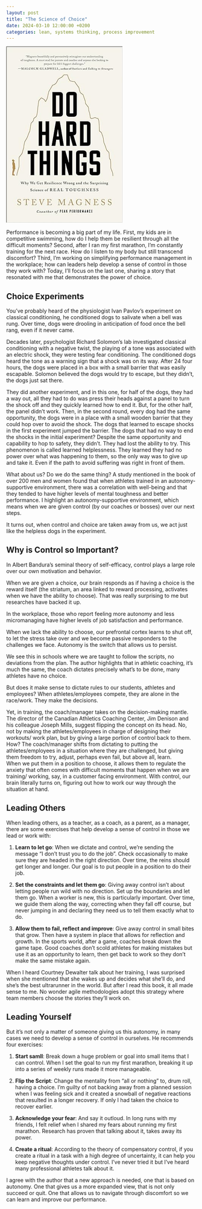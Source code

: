 ```yaml
---
layout: post
title: "The Science of Choice"
date: 2024-03-10 12:00:00 +0200
categories: lean, systems thinking, process improvement
---
```


<img src="/images/posts/do-hard-things-book.jpg" alt="Network" class="center">

Performance is becoming a big part of my life. First, my kids are in competitive swimming, how do I help them be resilient through all the difficult moments? Second, after I ran my first marathon, I’m constantly training for the next race. How do I listen to my body but still transcend discomfort? 
Third, I’m working on simplifying performance management in the workplace; how can leaders help develop a sense of control in those they work with? Today, I’ll focus on the last one, sharing a story that resonated with me that demonstrates the power of choice.

<!-- more -->

## Choice Experiments

You’ve probably heard of the physiologist Ivan Pavlov’s experiment on classical conditioning, he conditioned dogs to salivate when a bell was rung. Over time, dogs were drooling in anticipation of food once the bell rang, even if it never came.

Decades later, psychologist Richard Solomon’s lab investigated classical conditioning with a negative twist, the playing of a tone was associated with an electric shock, they were testing fear conditioning. The conditioned dogs heard the tone as a warning sign that a shock was on its way. After 24 four hours, the dogs were placed in a box with a small barrier that was easily escapable.  Solomon believed the dogs would try to escape, but they didn’t, the dogs just sat there.

They did another experiment, and in this one, for half of the dogs, they had a way out, all they had to do was press their heads against a panel to turn the shock off and they quickly learned how to end it. But, for the other half, the panel didn’t work. Then, in the second round, every dog had the same opportunity, the dogs were in a place with a small wooden barrier that they could hop over to avoid the shock.  The dogs that learned to escape shocks in the first experiment jumped the barrier. The dogs that had no way to end the shocks in the initial experiment? Despite the same opportunity and capability to hop to safety, they didn’t. They had lost the ability to try. This phenomenon is called learned helplessness.  They learned they had no power over what was happening to them, so the only way was to give up and take it. Even if the path to avoid suffering was right in front of them.

What about us? Do we do the same thing? A study mentioned in the book of over 200 men and women  found that when athletes trained in an autonomy-supportive environment, there was a correlation with well-being and that they tended to have higher levels of mental toughness and better performance. I highlight an autonomy-supportive environment, which means when we are given control (by our coaches or bosses) over our next steps.

It turns out, when control and choice are taken away from us, we act just like the helpless dogs in the experiment.

## Why is Control so Important?

In Albert Bandura’s seminal theory of self-efficacy, control plays a large role over our own motivation and behavior.

When we are given a choice, our brain responds as if having a choice is the reward itself (the striatum, an area linked to reward processing, activates when we have the ability to choose). That was really surprising to me but researches have backed it up.

In the workplace, those who report feeling more autonomy and less micromanaging have higher levels of job satisfaction and performance.

When we lack the ability to choose, our prefrontal cortex learns to shut off, to let the stress take over and we become passive responders to the challenges we face. 
Autonomy is the switch that allows us to persist. 

We see this in schools where we are taught to follow the scripts, no deviations from the plan. The author highlights that in athletic coaching, it’s much the same, the coach dictates precisely what’s to be done, many athletes have no choice.

But does it make sense to dictate rules to our students, athletes and employees? When athletes/employees compete, they are alone in the race/work. They make the decisions.

Yet, in training, the coach/manager takes on the decision-making mantle. The director of the Canadian Athletics Coaching Center, Jim Denison and his colleague Joseph Mills, suggest flipping the concept on its head. 
No, not by making the athletes/employees in charge of designing their workouts/ work plan, but by giving a large portion of control back to them. How? The coach/manager shifts from dictating to putting the athletes/employees in a situation where they are challenged, but giving them freedom to try, adjust, perhaps even fail, but above all, learn.  
When we put them in a position to choose, it allows them to regulate the anxiety that often comes with difficult moments that happen when we are training/ working, say, in a customer facing environment. With control, our brain literally turns on, figuring out how to work our way through the situation at hand.

## Leading Others

When leading others, as a teacher, as a coach, as a parent, as a manager, there are some exercises that help develop a sense of control in those we lead or work with:

1. **Learn to let go**: When we dictate and control, we’re sending the message “I don’t trust you to do the job”. Check occasionally to make sure they are headed in the right direction. Over time, the reins should get longer and longer. Our goal is to put people in a position to do their job.
   
2. **Set the constraints and let them go**: Giving away control isn’t about letting people run wild with no direction. Set up the boundaries and let them go. When a worker is new, this is particularly important. Over time, we guide them along the way, correcting when they fall off course, but never jumping in and declaring they need us to tell them exactly what to do.

3. **Allow them to fail, reflect and improve**: Give away control in small bites that grow. Then have a system in place that allows for reflection and growth. In the sports world, after a game, coaches break down the game tape. Good coaches don’t scold athletes for making mistakes but use it as an opportunity to learn, then get back to work so they don’t make the same mistake again. 

When I heard Courtney Dewalter talk about her training, I was surprised when she mentioned that she wakes up and decides what she’ll do, and she’s the best ultrarunner in the world. But after I read this book, it all made sense to me. No wonder agile methodologies adopt this strategy where team members choose the stories they’ll work on.

## Leading Yourself

But it’s not only a matter of someone giving us this autonomy, in many cases we need to develop a sense of control in ourselves. He recommends four exercises:

1. **Start samll**: Break down a huge problem or goal into small items that I can control. When I set the goal to run my first marathon, breaking it up into a series of weekly runs made it more manageable.
   
2. **Flip the Script**: Change the mentality from “all or nothing” to, drum roll, having a choice. I’m guilty of not backing away from a planned session when I was feeling sick and it created a snowball of negative reactions that resulted in a longer recovery. If only I had taken the choice to recover earlier. 
   
3. **Acknowledge your fear**: And say it outloud. In long runs with my friends, I felt relief when I shared my fears about running my first marathon. Research has proven that talking about it, takes away its power.
   
4. **Create a ritual**: According to the theory of compensatory control, if you create a ritual in a task with a high degree of uncertainty, it can help you keep negative thoughts under control. I’ve never tried it but I’ve heard many professional athletes talk about it.

I agree with the author that a new approach is needed, one that is based on autonomy. One that gives us a more expanded view, that is not only succeed or quit. One that allows us to navigate through discomfort so we can learn and improve our performance.
